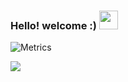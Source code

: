 ### Hello! welcome :) <img src="https://github.com/leticiadasilva/leticiadasilva/blob/main/images/Hi.gif" width="30px">

![Metrics](https://metrics.lecoq.io/scussel)

![](https://komarev.com/ghpvc/?username=scussel&color=red&style=flat)
